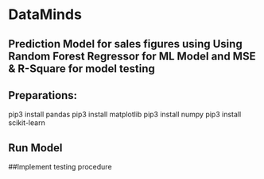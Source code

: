 # DataMinds
## Prediction Model for sales figures using Using Random Forest Regressor for ML Model and MSE & R-Square for model testing

## Preparations:
pip3 install pandas
pip3 install matplotlib
pip3 install numpy
pip3 install scikit-learn


## Run Model 


##Implement testing procedure

